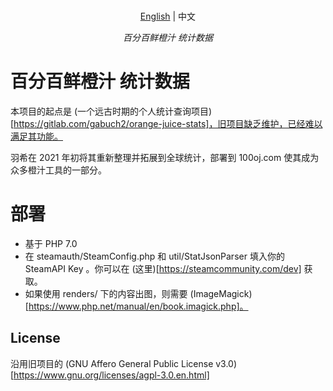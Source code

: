 <p align="center">
    <br> <a href="README.md">English</a> | 中文
</p>
<p align="center">
    <em>百分百鲜橙汁 统计数据</em>
</p>

# 百分百鲜橙汁 统计数据
本项目的起点是 (一个远古时期的个人统计查询项目)[https://gitlab.com/gabuch2/orange-juice-stats]，旧项目缺乏维护，已经难以满足其功能。

羽希在 2021 年初将其重新整理并拓展到全球统计，部署到 100oj.com 使其成为众多橙汁工具的一部分。

# 部署

* 基于 PHP 7.0
* 在 steamauth/SteamConfig.php 和 util/StatJsonParser 填入你的 SteamAPI Key 。你可以在 (这里)[https://steamcommunity.com/dev] 获取。
* 如果使用 renders/ 下的内容出图，则需要 (ImageMagick)[https://www.php.net/manual/en/book.imagick.php]。

## License
沿用旧项目的 (GNU Affero General Public License v3.0)[https://www.gnu.org/licenses/agpl-3.0.en.html]